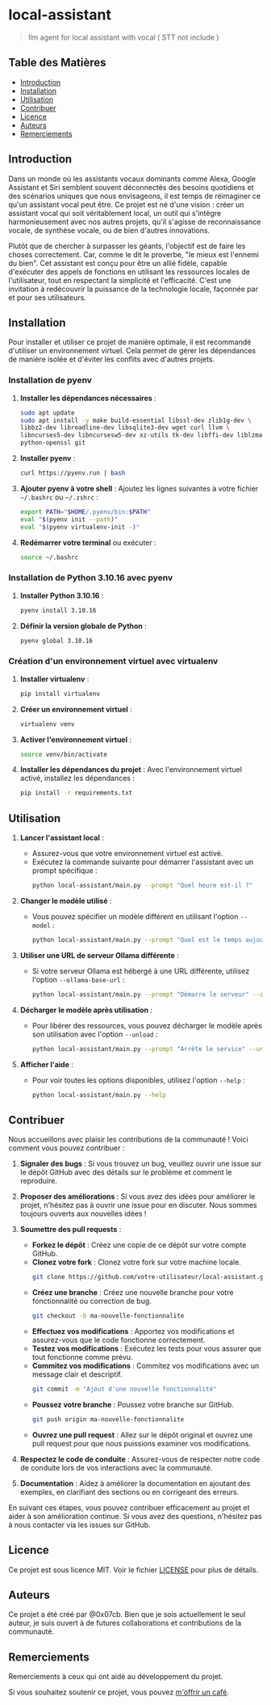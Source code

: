 # local-assistant
> llm agent for local assistant with vocal ( STT not include )

## Table des Matières
- [Introduction](#introduction)
- [Installation](#installation)
- [Utilisation](#utilisation)
- [Contribuer](#contribuer)
- [Licence](#licence)
- [Auteurs](#auteurs)
- [Remerciements](#remerciements)

## Introduction
Dans un monde où les assistants vocaux dominants comme Alexa, Google Assistant et Siri semblent souvent déconnectés des besoins quotidiens et des scénarios uniques que nous envisageons, il est temps de réimaginer ce qu'un assistant vocal peut être. Ce projet est né d'une vision : créer un assistant vocal qui soit véritablement local, un outil qui s'intègre harmonieusement avec nos autres projets, qu'il s'agisse de reconnaissance vocale, de synthèse vocale, ou de bien d'autres innovations.

Plutôt que de chercher à surpasser les géants, l'objectif est de faire les choses correctement. Car, comme le dit le proverbe, "le mieux est l'ennemi du bien". Cet assistant est conçu pour être un allié fidèle, capable d'exécuter des appels de fonctions en utilisant les ressources locales de l'utilisateur, tout en respectant la simplicité et l'efficacité. C'est une invitation à redécouvrir la puissance de la technologie locale, façonnée par et pour ses utilisateurs.

## Installation
Pour installer et utiliser ce projet de manière optimale, il est recommandé d'utiliser un environnement virtuel. Cela permet de gérer les dépendances de manière isolée et d'éviter les conflits avec d'autres projets.

### Installation de pyenv
1. **Installer les dépendances nécessaires** :
   ```bash
   sudo apt update
   sudo apt install -y make build-essential libssl-dev zlib1g-dev \
   libbz2-dev libreadline-dev libsqlite3-dev wget curl llvm \
   libncurses5-dev libncursesw5-dev xz-utils tk-dev libffi-dev liblzma-dev \
   python-openssl git
   ```

2. **Installer pyenv** :
   ```bash
   curl https://pyenv.run | bash
   ```

3. **Ajouter pyenv à votre shell** :
   Ajoutez les lignes suivantes à votre fichier `~/.bashrc` ou `~/.zshrc` :
   ```bash
   export PATH="$HOME/.pyenv/bin:$PATH"
   eval "$(pyenv init --path)"
   eval "$(pyenv virtualenv-init -)"
   ```

4. **Redémarrer votre terminal** ou exécuter :
   ```bash
   source ~/.bashrc
   ```

### Installation de Python 3.10.16 avec pyenv
1. **Installer Python 3.10.16** :
   ```bash
   pyenv install 3.10.16
   ```

2. **Définir la version globale de Python** :
   ```bash
   pyenv global 3.10.16
   ```

### Création d'un environnement virtuel avec virtualenv
1. **Installer virtualenv** :
   ```bash
   pip install virtualenv
   ```

2. **Créer un environnement virtuel** :
   ```bash
   virtualenv venv
   ```

3. **Activer l'environnement virtuel** :
   ```bash
   source venv/bin/activate
   ```

4. **Installer les dépendances du projet** :
   Avec l'environnement virtuel activé, installez les dépendances :
   ```bash
   pip install -r requirements.txt
   ```

## Utilisation
1. **Lancer l'assistant local** :
   - Assurez-vous que votre environnement virtuel est activé.
   - Exécutez la commande suivante pour démarrer l'assistant avec un prompt spécifique :
     ```bash
     python local-assistant/main.py --prompt "Quel heure est-il ?"
     ```

2. **Changer le modèle utilisé** :
   - Vous pouvez spécifier un modèle différent en utilisant l'option `--model` :
     ```bash
     python local-assistant/main.py --prompt "Quel est le temps aujourd'hui ?" --model "llama3.2:3b"
     ```

3. **Utiliser une URL de serveur Ollama différente** :
   - Si votre serveur Ollama est hébergé à une URL différente, utilisez l'option `--ollama-base-url` :
     ```bash
     python local-assistant/main.py --prompt "Démarre le serveur" --ollama-base-url "http://192.168.1.100:11434"
     ```

4. **Décharger le modèle après utilisation** :
   - Pour libérer des ressources, vous pouvez décharger le modèle après son utilisation avec l'option `--unload` :
     ```bash
     python local-assistant/main.py --prompt "Arrête le service" --unload
     ```

5. **Afficher l'aide** :
   - Pour voir toutes les options disponibles, utilisez l'option `--help` :
     ```bash
     python local-assistant/main.py --help
     ```

## Contribuer

Nous accueillons avec plaisir les contributions de la communauté ! Voici comment vous pouvez contribuer :

1. **Signaler des bugs** : Si vous trouvez un bug, veuillez ouvrir une issue sur le dépôt GitHub avec des détails sur le problème et comment le reproduire.

2. **Proposer des améliorations** : Si vous avez des idées pour améliorer le projet, n'hésitez pas à ouvrir une issue pour en discuter. Nous sommes toujours ouverts aux nouvelles idées !

3. **Soumettre des pull requests** : 
   - **Forkez le dépôt** : Créez une copie de ce dépôt sur votre compte GitHub.
   - **Clonez votre fork** : Clonez votre fork sur votre machine locale.
     ```bash
     git clone https://github.com/votre-utilisateur/local-assistant.git
     ```
   - **Créez une branche** : Créez une nouvelle branche pour votre fonctionnalité ou correction de bug.
     ```bash
     git checkout -b ma-nouvelle-fonctionnalite
     ```
   - **Effectuez vos modifications** : Apportez vos modifications et assurez-vous que le code fonctionne correctement.
   - **Testez vos modifications** : Exécutez les tests pour vous assurer que tout fonctionne comme prévu.
   - **Commitez vos modifications** : Commitez vos modifications avec un message clair et descriptif.
     ```bash
     git commit -m "Ajout d'une nouvelle fonctionnalité"
     ```
   - **Poussez votre branche** : Poussez votre branche sur GitHub.
     ```bash
     git push origin ma-nouvelle-fonctionnalite
     ```
   - **Ouvrez une pull request** : Allez sur le dépôt original et ouvrez une pull request pour que nous puissions examiner vos modifications.

4. **Respectez le code de conduite** : Assurez-vous de respecter notre code de conduite lors de vos interactions avec la communauté.

5. **Documentation** : Aidez à améliorer la documentation en ajoutant des exemples, en clarifiant des sections ou en corrigeant des erreurs.

En suivant ces étapes, vous pouvez contribuer efficacement au projet et aider à son amélioration continue. Si vous avez des questions, n'hésitez pas à nous contacter via les issues sur GitHub.

## Licence
Ce projet est sous licence MIT. Voir le fichier [LICENSE](LICENSE) pour plus de détails.

## Auteurs
Ce projet a été créé par @0x07cb. Bien que je sois actuellement le seul auteur, je suis ouvert à de futures collaborations et contributions de la communauté.

## Remerciements
Remerciements à ceux qui ont aidé au développement du projet.

Si vous souhaitez soutenir ce projet, vous pouvez [m'offrir un café](https://buymeacoffee.com/0x07cb).

